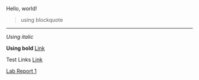 Hello, world!
> using blockquote
---
*Using italic*

**Using bold**
[Link](https://lbryton.github.io/cse15l-lab-reports/LabReport1/index2)

Test Links
[Link](https://lbryton.github.io/cse15l-lab-reports/LabReport1/index)

[Lab Report 1](lab-report-1-week-2.html)